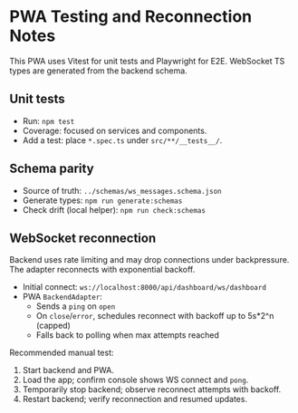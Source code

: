 # PWA Testing and Reconnection Notes

This PWA uses Vitest for unit tests and Playwright for E2E. WebSocket TS types are generated from the backend schema.

## Unit tests
- Run: `npm test`
- Coverage: focused on services and components.
- Add a test: place `*.spec.ts` under `src/**/__tests__/`.

## Schema parity
- Source of truth: `../schemas/ws_messages.schema.json`
- Generate types: `npm run generate:schemas`
- Check drift (local helper): `npm run check:schemas`

## WebSocket reconnection
Backend uses rate limiting and may drop connections under backpressure. The adapter reconnects with exponential backoff.
- Initial connect: `ws://localhost:8000/api/dashboard/ws/dashboard`
- PWA `BackendAdapter`:
  - Sends a `ping` on `open`
  - On `close`/`error`, schedules reconnect with backoff up to 5s*2^n (capped)
  - Falls back to polling when max attempts reached

Recommended manual test:
1) Start backend and PWA.
2) Load the app; confirm console shows WS connect and `pong`.
3) Temporarily stop backend; observe reconnect attempts with backoff.
4) Restart backend; verify reconnection and resumed updates.
